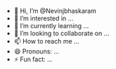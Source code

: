 - 👋 Hi, I’m @Nevinjbhaskaram
- 👀 I’m interested in ...
- 🌱 I’m currently learning ...
- 💞️ I’m looking to collaborate on ...
- 📫 How to reach me ...
- 😄 Pronouns: ...
- ⚡ Fun fact: ...

<!---
Nevinjbhaskaram/Nevinjbhaskaram is a ✨ special ✨ repository because its `README.md` (this file) appears on your GitHub profile.
You can click the Preview link to take a look at your changes.
--->
